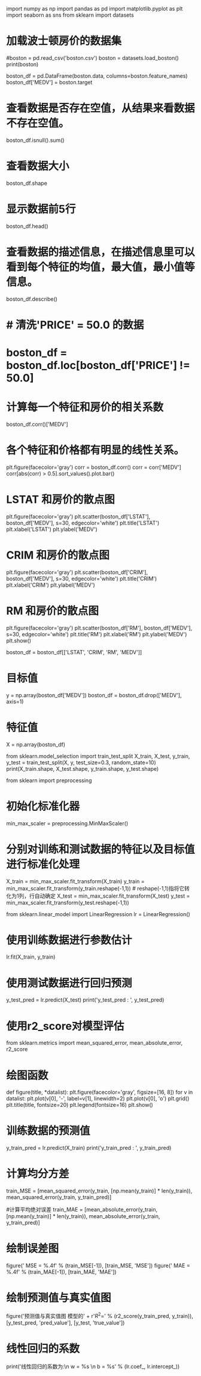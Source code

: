 import numpy as np
import pandas as pd
import matplotlib.pyplot as plt
import seaborn as sns
from sklearn import datasets
# 加载波士顿房价的数据集
#boston = pd.read_csv('boston.csv')
boston = datasets.load_boston()
print(boston)
 
boston_df = pd.DataFrame(boston.data, columns=boston.feature_names)
boston_df['MEDV'] = boston.target
 
# 查看数据是否存在空值，从结果来看数据不存在空值。
boston_df.isnull().sum()
# 查看数据大小
boston_df.shape
# 显示数据前5行
boston_df.head()
 
# 查看数据的描述信息，在描述信息里可以看到每个特征的均值，最大值，最小值等信息。
boston_df.describe()
#
# # 清洗'PRICE' = 50.0 的数据
# boston_df = boston_df.loc[boston_df['PRICE'] != 50.0]
 
# 计算每一个特征和房价的相关系数
boston_df.corr()['MEDV']
 
 
# 各个特征和价格都有明显的线性关系。
plt.figure(facecolor='gray')
corr = boston_df.corr()
corr = corr['MEDV']
corr[abs(corr) > 0.5].sort_values().plot.bar()
 
# LSTAT 和房价的散点图
plt.figure(facecolor='gray')
plt.scatter(boston_df['LSTAT'], boston_df['MEDV'], s=30, edgecolor='white')
plt.title('LSTAT')
plt.xlabel('LSTAT')
plt.ylabel('MEDV')
 
# CRIM 和房价的散点图
plt.figure(facecolor='gray')
plt.scatter(boston_df['CRIM'], boston_df['MEDV'], s=30, edgecolor='white')
plt.title('CRIM')
plt.xlabel('CRIM')
plt.ylabel('MEDV')
 
# RM 和房价的散点图
plt.figure(facecolor='gray')
plt.scatter(boston_df['RM'], boston_df['MEDV'], s=30, edgecolor='white')
plt.title('RM')
plt.xlabel('RM')
plt.ylabel('MEDV')
plt.show()
 
boston_df = boston_df[['LSTAT', 'CRIM', 'RM', 'MEDV']]
# 目标值
y = np.array(boston_df['MEDV'])
boston_df = boston_df.drop(['MEDV'], axis=1)
# 特征值
X = np.array(boston_df)
 
from sklearn.model_selection import train_test_split
X_train, X_test, y_train, y_test = train_test_split(X, y, test_size=0.3, random_state=10)
print(X_train.shape, X_test.shape, y_train.shape, y_test.shape)
 
from sklearn import preprocessing
# 初始化标准化器
min_max_scaler = preprocessing.MinMaxScaler()
# 分别对训练和测试数据的特征以及目标值进行标准化处理
X_train = min_max_scaler.fit_transform(X_train)
y_train = min_max_scaler.fit_transform(y_train.reshape(-1,1)) # reshape(-1,1)指将它转化为1列，行自动确定
X_test = min_max_scaler.fit_transform(X_test)
y_test = min_max_scaler.fit_transform(y_test.reshape(-1,1))
 
from sklearn.linear_model import LinearRegression
lr = LinearRegression()
# 使用训练数据进行参数估计
lr.fit(X_train, y_train)
# 使用测试数据进行回归预测
y_test_pred = lr.predict(X_test)
print('y_test_pred : ', y_test_pred)
 
# 使用r2_score对模型评估
from sklearn.metrics import mean_squared_error, mean_absolute_error, r2_score
 
# 绘图函数
def figure(title, *datalist):
    plt.figure(facecolor='gray', figsize=[16, 8])
    for v in datalist:
        plt.plot(v[0], '-', label=v[1], linewidth=2)
        plt.plot(v[0], 'o')
    plt.grid()
    plt.title(title, fontsize=20)
    plt.legend(fontsize=16)
    plt.show()
 
# 训练数据的预测值
y_train_pred = lr.predict(X_train)
print('y_train_pred : ', y_train_pred)
# 计算均分方差
train_MSE = [mean_squared_error(y_train, [np.mean(y_train)] * len(y_train)),
               mean_squared_error(y_train, y_train_pred)]
 
#计算平均绝对误差
train_MAE = [mean_absolute_error(y_train, [np.mean(y_train)] * len(y_train)),
               mean_absolute_error(y_train, y_train_pred)]
 
 
# 绘制误差图
figure(' MSE = %.4f' % (train_MSE[-1]), [train_MSE, 'MSE'])
figure(' MAE = %.4f' % (train_MAE[-1]), [train_MAE, 'MAE'])
 
 
# 绘制预测值与真实值图
figure('预测值与真实值图 模型的' + r'$R^2=%.4f$' % (r2_score(y_train_pred, y_train)), [y_test_pred, 'pred_value'],
       [y_test, 'true_value'])
# 线性回归的系数
print('线性回归的系数为:\n w = %s \n b = %s' % (lr.coef_, lr.intercept_))
